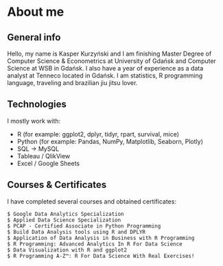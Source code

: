 # About me

## General info
Hello, my name is Kasper Kurzyński and I am finishing Master Degree of Computer Science & Econometrics at University of Gdańsk and Computer Science at WSB in Gdańsk. 
I also have a year of experience as a data analyst at Tenneco located in Gdańsk. I am statistics, R programming language, traveling and brazilian jiu jitsu lover.

## Technologies
I mostly work with:
* R (for example: ggplot2, dplyr, tidyr, rpart, survival, mice)
* Python (for example: Pandas, NumPy, Matplotlib, Seaborn, Plotly)
* SQL -> MySQL
* Tableau / QlikView
* Excel / Google Sheets

## Courses & Certificates 
I have completed several courses and obtained certificates:

```
$ Google Data Analytics Specialization
$ Applied Data Science Specialization
$ PCAP - Certified Associate in Python Programming
$ Build Data Analysis tools using R and DPLYR
$ Application of Data Analysis in Business with R Programming
$ R Programming: Advanced Analytics In R For Data Science
$ Data Visualization with R and ggplot2
$ R Programming A-Z™: R For Data Science With Real Exercises!
```
